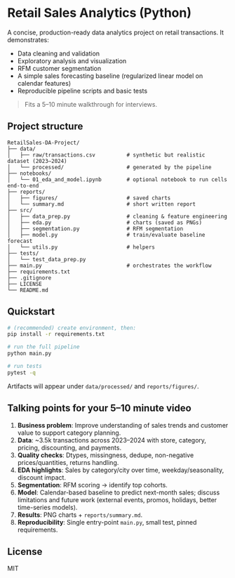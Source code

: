 # Retail Sales Analytics (Python)

A concise, production-ready data analytics project on retail transactions. It demonstrates:
- Data cleaning and validation
- Exploratory analysis and visualization
- RFM customer segmentation
- A simple sales forecasting baseline (regularized linear model on calendar features)
- Reproducible pipeline scripts and basic tests

> Fits a 5–10 minute walkthrough for interviews.

## Project structure

```
RetailSales-DA-Project/
├── data/
│   ├── raw/transactions.csv          # synthetic but realistic dataset (2023–2024)
│   └── processed/                    # generated by the pipeline
├── notebooks/
│   └── 01_eda_and_model.ipynb        # optional notebook to run cells end-to-end
├── reports/
│   ├── figures/                      # saved charts
│   └── summary.md                    # short written report
├── src/
│   ├── data_prep.py                  # cleaning & feature engineering
│   ├── eda.py                        # charts (saved as PNGs)
│   ├── segmentation.py               # RFM segmentation
│   ├── model.py                      # train/evaluate baseline forecast
│   └── utils.py                      # helpers
├── tests/
│   └── test_data_prep.py
├── main.py                           # orchestrates the workflow
├── requirements.txt
├── .gitignore
├── LICENSE
└── README.md
```

## Quickstart

```bash
# (recommended) create environment, then:
pip install -r requirements.txt

# run the full pipeline
python main.py

# run tests
pytest -q
```

Artifacts will appear under `data/processed/` and `reports/figures/`.

## Talking points for your 5–10 minute video

1. **Business problem**: Improve understanding of sales trends and customer value to support category planning.
2. **Data**: ~3.5k transactions across 2023–2024 with store, category, pricing, discounting, and payments.
3. **Quality checks**: Dtypes, missingness, dedupe, non-negative prices/quantities, returns handling.
4. **EDA highlights**: Sales by category/city over time, weekday/seasonality, discount impact.
5. **Segmentation**: RFM scoring → identify top cohorts.
6. **Model**: Calendar-based baseline to predict next-month sales; discuss limitations and future work (external events, promos, holidays, better time-series models).
7. **Results**: PNG charts + `reports/summary.md`.
8. **Reproducibility**: Single entry-point `main.py`, small test, pinned requirements.

## License

MIT
